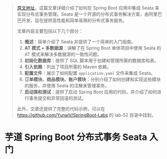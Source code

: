 > [原文地址](https://www.iocoder.cn/Spring-Boot/Seata/?self)，这篇文章详细介绍了如何在 Spring Boot 应用中集成 Seata 来实现分布式事务管理。Seata 是一个开源的分布式事务解决方案，由阿里巴巴开发，旨在提供高性能和简单易用的分布式事务服务。
>
> 文章内容主要包括以下几个部分：
>
> 1. **概述**：简单介绍了 Seata 并提供了一个简单的入门指南。
> 2. **AT 模式 + 多数据源**：讲解了在 Spring Boot 单体项目中使用 Seata 的 AT 模式来解决多数据源的一致性问题。
> 3. **初始化数据库**：提供了 SQL 脚本用于创建和管理所需的数据库和表。
> 4. **引入依赖**：列出了项目所需的 Maven 依赖。
> 5. **配置文件**：展示了如何配置 `application.yaml` 文件来集成 Seata。
> 6. **订单模块、商品模块、账户模块**：分别介绍了如何创建和实现这些模块的服务，并使用 Seata 的注解来管理事务。
> 7. **启动类和测试**：提供了启动 Spring Boot 应用的代码，并介绍了如何进行事务提交和异常回滚的测试。
>
> 此外，文章还提供了完整的代码示例，可以在 https://github.com/YunaiV/SpringBoot-Labs 的 lab-52 目录中找到。

# 芋道 Spring Boot 分布式事务 Seata 入门

